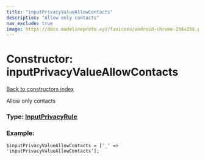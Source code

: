 ```yaml
---
title: "inputPrivacyValueAllowContacts"
description: "Allow only contacts"
nav_exclude: true
image: https://docs.madelineproto.xyz/favicons/android-chrome-256x256.png
---
```

# Constructor: inputPrivacyValueAllowContacts  
[Back to constructors index](/API_docs/constructors/index.html)



Allow only contacts




### Type: [InputPrivacyRule](/API_docs/types/InputPrivacyRule.html)


### Example:

```
$inputPrivacyValueAllowContacts = ['_' => 'inputPrivacyValueAllowContacts'];
```  
